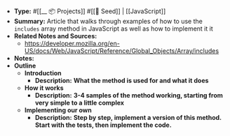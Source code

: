 - **Type:** #[[__ 📦 Projects]] #[[🌱 Seed]] | [[JavaScript]]
- **Summary:** Article that walks through examples of how to use the `includes` array method in JavaScript as well as how to implement it it
- **Related Notes and Sources:**
    - https://developer.mozilla.org/en-US/docs/Web/JavaScript/Reference/Global_Objects/Array/includes
- **Notes:**
- **Outline**
    - **Introduction**
        - **Description:** __What the method is used for and what it does__
    - **How it works**
        - **Description:** __3-4 samples of the method working, starting from very simple to a little complex__
    - **Implementing our own**
        - **Description:** __Step by step, implement a version of this method. Start with the tests, then implement the code.__
